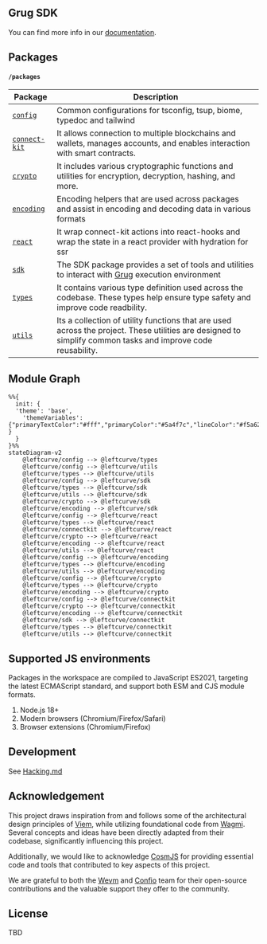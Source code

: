 ## Grug SDK

You can find more info in our [documentation](https://ui-doc.pages.dev/).

## Packages

#### `/packages`

| Package                                  | Description                                                                                                                                                 |
| ---------------------------------------- | ----------------------------------------------------------------------------------------------------------------------------------------------------------- |
| [`config`](./packages/config)            | Common configurations for tsconfig, tsup, biome, typedoc and tailwind                                                                                       |
| [`connect-kit`](./packages/connect-kit/) | It allows connection to multiple blockchains and wallets, manages accounts, and enables interaction with smart contracts.                                   |
| [`crypto`](./packages/crypto)            | It includes various cryptographic functions and utilities for encryption, decryption, hashing, and more.                                                    |
| [`encoding`](./packages/encoding)        | Encoding helpers that are used across packages and assist in encoding and decoding data in various formats                                                  |
| [`react`](./packages/react)              | It wrap connect-kit actions into react-hooks and wrap the state in a react provider with hydration for ssr                                                  |
| [`sdk`](./packages/sdk)                  | The SDK package provides a set of tools and utilities to interact with [Grug] execution environment                                                         |
| [`types`](./packages/types)              | It contains various type definition used across the codebase. These types help ensure type safety and improve code readbility.                              |
| [`utils`](./packages/utils)              | Its a collection of utility functions that are used across the project. These utilities are designed to simplify common tasks and improve code reusability. |

## Module Graph

```mermaid
%%{
  init: {
  'theme': 'base',
	'themeVariables': {"primaryTextColor":"#fff","primaryColor":"#5a4f7c","lineColor":"#f5a623" }
  }
}%%
stateDiagram-v2
    @leftcurve/config --> @leftcurve/types
    @leftcurve/config --> @leftcurve/utils
    @leftcurve/types --> @leftcurve/utils
    @leftcurve/config --> @leftcurve/sdk
    @leftcurve/types --> @leftcurve/sdk
    @leftcurve/utils --> @leftcurve/sdk
    @leftcurve/crypto --> @leftcurve/sdk
    @leftcurve/encoding --> @leftcurve/sdk
    @leftcurve/config --> @leftcurve/react
    @leftcurve/types --> @leftcurve/react
    @leftcurve/connectkit --> @leftcurve/react
    @leftcurve/crypto --> @leftcurve/react
    @leftcurve/encoding --> @leftcurve/react
    @leftcurve/utils --> @leftcurve/react
    @leftcurve/config --> @leftcurve/encoding
    @leftcurve/types --> @leftcurve/encoding
    @leftcurve/utils --> @leftcurve/encoding
    @leftcurve/config --> @leftcurve/crypto
    @leftcurve/types --> @leftcurve/crypto
    @leftcurve/encoding --> @leftcurve/crypto
    @leftcurve/config --> @leftcurve/connectkit
    @leftcurve/crypto --> @leftcurve/connectkit
    @leftcurve/encoding --> @leftcurve/connectkit
    @leftcurve/sdk --> @leftcurve/connectkit
    @leftcurve/types --> @leftcurve/connectkit
    @leftcurve/utils --> @leftcurve/connectkit
```


## Supported JS environments
Packages in the workspace are compiled to JavaScript ES2021, targeting the latest ECMAScript standard, and support both ESM and CJS module formats.

1. Node.js 18+
2. Modern browsers (Chromium/Firefox/Safari)
3. Browser extensions (Chromium/Firefox)

## Development

See [Hacking.md]

## Acknowledgement

This project draws inspiration from and follows some of the architectural design principles of [Viem], while utilizing foundational code from [Wagmi]. Several concepts and ideas have been directly adapted from their codebase, significantly influencing this project.

Additionally, we would like to acknowledge [CosmJS] for providing essential code and tools that contributed to key aspects of this project.

We are grateful to both the [Wevm] and [Confio] team for their open-source contributions and the valuable support they offer to the community.

## License

TBD

[Grug]: https://github.com/left-curve/grug
[Wevm]: https://wevm.dev/
[Wagmi]: https://github.com/wevm/wagmi
[Storybook]: https://storybook.js.org/
[PortalApp]: ./apps/portal
[Hacking.md]: ./HACKING.md
[Viem]: https://github.com/wevm/viem
[CosmJS]: https://github.com/cosmos/cosmjs
[Confio]: https://confio.gmbh/
